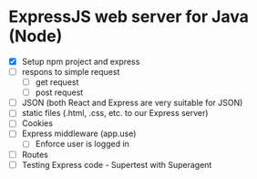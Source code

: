 ExpressJS web server for Java (Node)
====================================

* [x] Setup npm project and express
* [ ] respons to simple request
  * [ ] get request
  * [ ] post request
* [ ] JSON (both React and Express are very suitable for JSON)
* [ ] static files (.html, .css, etc. to our Express server)
* [ ] Cookies
* [ ] Express middleware (app.use)
  * [ ] Enforce user is logged in
* [ ] Routes
* [ ] Testing Express code - Supertest with Superagent 
